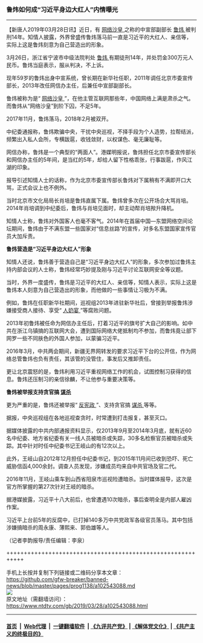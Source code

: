### 鲁炜如何成“习近平身边大红人”内情曝光
------------------------

<div class="post_content" itemprop="articleBody">
 <p>
  【新唐人2019年03月28日讯】近日，有
  <a href="https://www.ntdtv.com/gb/网络沙皇.htm">
   网络沙皇
  </a>
  之称的中宣部副部长
  <a href="https://www.ntdtv.com/gb/鲁炜.htm">
   鲁炜
  </a>
  被判刑14年。知情人披露，外界曾盛传鲁炜落马前一直是习近平的大红人、亲信等，实际上这是鲁炜刻意为自己营造出的形象。
 </p>
 <p>
  3月26日，浙江省宁波市中级法院判处
  <a href="https://www.ntdtv.com/gb/鲁炜.htm">
   鲁炜
  </a>
  有期徒刑14年，并处罚金300万元人民币。鲁炜当庭表示，服从判决，不上诉。
 </p>
 <p>
  现年59岁的鲁炜出身中宣系统，曾长期在新华社任职，2011年调任北京市委宣传部长，2013年改任网信办主任，后兼任中宣部副部长。
 </p>
 <p>
  鲁炜被称为是“
  <a href="https://www.ntdtv.com/gb/网络沙皇.htm">
   网络沙皇
  </a>
  ”，在他主管互联网那些年，中国网络上满是肃杀之气。而鲁炜从“网络沙皇”到阶下囚，不足5年。
 </p>
 <p>
  2017年11月，鲁炜落马，2018年2月被双开。
 </p>
 <p>
  中纪委通报称，鲁炜欺骗中央，干扰中央巡视，不择手段为个人造势，拉帮结派，频繁出入私人会所，专横跋扈，收钱敛财，以权谋色、毫无廉耻等。
 </p>
 <p>
  网信办称，鲁炜是一个典型的“两面人”。港媒明报说，鲁炜担任北京市委宣传部长和网信办主任的5年间，是当红的5年，却给人留下性格乖张，行事跋扈，作风江湖的印象。
 </p>
 <p>
  报导引述知情人士的话称，作为北京市委宣传部长鲁炜对下属稍有不满即开口大骂，正式会议上也不例外。
 </p>
 <p>
  当时北京市文化局局长肖培是鲁炜直属下属。鲁炜曾多次在公开场合大骂肖培。2014年肖培调到中纪委后，鲁炜与肖培见面时，却主动帮肖培揿升降机。
 </p>
 <p>
  知情人士称，鲁炜对外国客人也毫不客气。2014年在首届中国—东盟网络空间论坛期间，鲁炜由于不满东盟一些国家对“信息丝路”的宣传，对多名东盟国家宣传官员大加斥责。
 </p>
 <p>
  <strong>
   鲁炜营造是“习近平身边大红人”形象
  </strong>
 </p>
 <p>
  知情人还说，鲁炜善于营造自己是“习近平身边大红人”的形象，多次参加过鲁炜主持内部会议的人士称，鲁炜经常巧妙提及刚与习近平讨论互联网安全等议题。
 </p>
 <p>
  当时，外界一度盛传，鲁炜是习近平的大红人、亲信等，知情人表示，实际上这是鲁炜本人刻意为自己营造出的形象，而他做的一些事情让习极为不满。
 </p>
 <p>
  例如，鲁炜在任职新华社期间，巡视组2013年进驻新华社后，曾接到举报鲁炜涉嫌接受商人接待、享受“
  <a href="https://www.ntdtv.com/gb/人奶宴.htm">
   人奶宴
  </a>
  ”等腐败问题。
 </p>
 <p>
  2013年初鲁炜被任命为网信办主任后，打着习近平的旗号扩大自己的影响。如中共在浙江乌镇搞的互联网大会，遭到国际网络大佬抵制均不参加，而鲁炜竟让部下网罗一些不同肤色的外国人参加，以蒙骗习近平。
 </p>
 <p>
  2016年3月，中共两会期间，新疆无界网转发的要求习近平下台的公开信，作为网络总管鲁炜也负有责任，其该管的没管住，事发后又推卸责任。
 </p>
 <p>
  更让北京震怒的是，鲁炜利用习近平重视网络工作的机会，试图控制习获得的信息。鲁炜还压制习的亲信徐麟，不让他参与重要决策等。
 </p>
 <p>
  <strong>
   鲁炜被举报支持贪官搞
   <a href="https://www.ntdtv.com/gb/谋杀.htm">
    谋杀
   </a>
  </strong>
 </p>
 <p>
  更为严重的是，鲁炜还被举报“
  <a href="https://www.ntdtv.com/gb/反宪政.htm">
   反宪政
  </a>
  ”、支持贪官搞
  <a href="https://www.ntdtv.com/gb/谋杀.htm">
   谋杀
  </a>
  等等。
 </p>
 <p>
  据报，中央巡视组在各地巡视查贪时，时常遭到打击报复，甚至灭口。
 </p>
 <p>
  据媒体披露的中共内部通报资料显示，仅2013年9月至2014年3月底，就有近60名中纪委、地方省纪委有关一线人员被暗杀或失踪，30多名检察官员被暗杀或失踪。其中针对时任中纪委书记王岐山的有12次以上。
 </p>
 <p>
  此外，王岐山自2012年12月担任中纪委书记，到2015年11月间已收到恐吓、死亡威胁信函4,000余封。调查人员发现，涉嫌成员均来自中共官场及官二代。
 </p>
 <p>
  2016年11月，王岐山乘车到山西省阳泉市巡视险遭暗杀。当时媒体报导，这次是官方所掌握的第27次针对王岐的暗杀。
 </p>
 <p>
  据港媒披露，习近平十八大前后，也曾遭遇10次暗杀，事后查明全是内部人雇凶作案。
 </p>
 <p>
  习近平上台前5年的反腐中，已打掉140多万中共党政军各级官员落马。其中包括涉嫌搞暗杀的周永康、薄熙来、郭伯雄等人。
 </p>
 <p>
  （记者李韵报导/责任编辑：李泉）
 </p>
 <div class="single_ad">
 </div>
</div>

+++++++++++++++++++++++++++++++++++++++++++++++++++++++++++<br/><br/>
手机上长按并复制下列链接或二维码分享本文章：<br/>
https://github.com/gfw-breaker/banned-news/blob/master/pages/prog1138/a102543088.md <br/>
<a href='https://github.com/gfw-breaker/banned-news/blob/master/pages/prog1138/a102543088.md'><img src='https://github.com/gfw-breaker/banned-news/blob/master/pages/prog1138/a102543088.md.png'/></a> <br/>
原文地址（需翻墙访问）：https://www.ntdtv.com/gb/2019/03/28/a102543088.html


------------------------
#### [首页](https://github.com/gfw-breaker/banned-news/blob/master/README.md) &nbsp;|&nbsp; [Web代理](https://github.com/labour-camp/helloworld) &nbsp;|&nbsp; [一键翻墙软件](https://github.com/gfw-breaker/nogfw/blob/master/README.md) &nbsp;| [《九评共产党》](https://github.com/gfw-breaker/9ping.md/blob/master/README.md#九评之一评共产党是什么) | [《解体党文化》](https://github.com/gfw-breaker/jtdwh.md/blob/master/README.md) | [《共产主义的终极目的》](https://github.com/gfw-breaker/gczydzjmd.md/blob/master/README.md)

